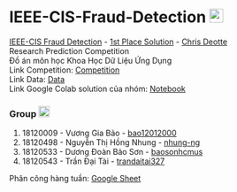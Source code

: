 # IEEE-CIS-Fraud-Detection <img src="https://media.giphy.com/media/du3J3cXyzhj75IOgvA/giphy.gif" width="25px"> 
[IEEE-CIS Fraud Detection](https://www.kaggle.com/c/ieee-fraud-detection) - [1st Place Solution](https://www.kaggle.com/c/ieee-fraud-detection/discussion/111284)  -  [Chris Deotte](https://www.kaggle.com/cdeotte) \
Research Prediction Competition \
Đồ án môn học Khoa Học Dữ Liệu Ứng Dụng \
Link Competition: [Competition](https://www.kaggle.com/c/ieee-fraud-detection) \
Link Data: [Data](https://www.kaggle.com/c/ieee-fraud-detection/data) \
Link Google Colab solution của nhóm: [Notebook](https://colab.research.google.com/github/trandaitai327/IEEE-CIS-Fraud-Detection/blob/main/Report.ipynb)
### Group <img src="https://media.giphy.com/media/FQpmX52vDfhja/giphy.gif" width="20px"> 
 1. 18120009 - Vương Gia Bảo - [bao12012000](https://github.com/bao12012000)
 2. 18120498 - Nguyễn Thị Hồng Nhung - [nhung-ng](https://github.com/nhung-ng)
 3. 18120533 - Dương Đoàn Bảo Sơn - [baosonhcmus](https://github.com/baosonhcmus)
 4. 18120543 - Trần Đại Tài - [trandaitai327](https://github.com/trandaitai327)

Phân công hàng tuần: [Google Sheet](https://docs.google.com/spreadsheets/d/12agXoIEB04q1EMWGgz1cm0um_16QnT3ifvDqubRDeSw/edit?usp=sharing)
